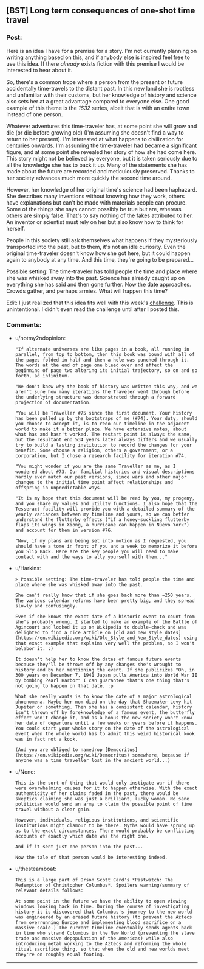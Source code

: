 ## [BST] Long term consequences of one-shot time travel

### Post:

Here is an idea I have for a premise for a story. I'm not currently planning on writing anything based on this, and if anybody else is inspired feel free to use this idea. If there *already* exists fiction with this premise I would be interested to hear about it.

So, there's a common trope where a person from the present or future accidentally time-travels to the distant past. In this new land she is rootless and unfamiliar with their customs, but her knowledge of history and science also sets her at a great advantage compared to everyone else. One good example of this theme is the *1632* series, albeit that is with an entire town instead of one person.

Whatever adventures this time-traveler has, at some point she will grow and die (or die before growing old) (I'm assuming she doesn't find a way to return to her present). I'm interested at what happens to civilization for centuries onwards. I'm assuming the time-traveler had became a significant figure, and at some point she revealed her story of how she had come here. This story might not be believed by everyone, but it is taken seriously due to all the knowledge she has to back it up. Many of the statements she has made about the future are recorded and meticulously preserved. Thanks to her society advances much more quickly the second time around.

However, her knowledge of her original time's science had been haphazard. She describes many inventions without knowing how they work, others have explanations but can't be made with materials people can procure. Some of the things she says cannot possibly be true but are, whereas others are simply false. That's to say nothing of the fakes attributed to her. An inventor or scientist must rely on her but also know how to think for herself.

People in this society still ask themselves what happens if they mysteriously transported into the past, but to them, it's not an idle curiosity. Even the original time-traveler doesn't know how she got here, but it could happen again to anybody at any time. And this time, they're going to be prepared...

Possible setting: The time-traveler has told people the time and place where she was whisked away into the past. Science has already caught up on everything she has said and then gone further. Now the date approaches. Crowds gather, and perhaps armies. What will happen this time?

Edit: I just realized that this idea fits well with this week's [challenge](https://www.reddit.com/r/rational/comments/3b0aqq/weekly_challenge_oneman_industrial_revolution/). This is unintentional. I didn't even read the challenge until after I posted this.

### Comments:

- u/notmy2ndopinion:
  ```
  "If alternate universes are like pages in a book, all running in parallel, from top to bottom, then this book was bound with all of the pages folded in half and then a hole was punched through it. The words at the end of page one bleed over and affect the beginning of page two altering its initial trajectory, so on and so forth, ad infinitum.

  "We don't know why the book of history was written this way, and we aren't sure how many iterations the Traveler went through before the underlying structure was demonstrated through a forward projection of documentation.

  "You will be Traveller #75 since the first document. Your history has been pulled up by the bootstraps of me (#74). Your duty, should you choose to accept it, is to redo our timeline in the adjacent world to make it a better place. We have extensive notes, about what has and hasn't worked. The restart point is always the same, but the resultant end 534 years later always differs and we usually try to build a lasting institution to record the changes for your benefit. Some choose a religion, others a government, or a corporation, but I chose a research facility for iteration #74.

  "You might wonder if you are the same Traveller as me, as I wondered about #73. Our familial histories and visual descriptions hardly ever match our past versions, since wars and other major changes to the initial time point affect relationships and offspring in unpredictable ways.

  "It is my hope that this document will be read by you, my progeny, and you share my values and utility functions. I also hope that the Tesseract facility will provide you with a detailed summary of the yearly variances between my timeline and yours, so we can better understand the flutterby effects ("if a honey-suckling flutterby flaps its wings in Xiong, a hurricane can happen in Nuevo York") and account for them in version #76.

  "Now, if my plans are being set into motion as I requested, you should have a tome in front of you and a week to memorize it before you Slip Back. Here are the key people you will need to make contact with and the ways to ally yourself with them..."
  ```

- u/Harkins:
  ```
  > Possible setting: The time-traveler has told people the time and place where she was whisked away into the past.

  She can't really know that if she goes back more than ~250 years. The various calendar reforms have been pretty big, and they spread slowly and confusingly.

  Even if she knows the exact date of a historic event to count from she's probably wrong. I started to make an example of the Battle of Agincourt and looked it up on Wikipedia to double-check and was delighted to find a nice article on [old and new style dates](https://en.wikipedia.org/wiki/Old_Style_and_New_Style_dates) using that exact example that explains very well the problem, so I won't belabor it. :)

  It doesn't help her to know the dates of famous future events because they'll be thrown off by any changes she's wrought to history and by her mentioning the event. If she publicizes "Oh, in 300 years on December 7, 1941 Japan pulls America into World War II by bombing Pearl Harbor" I can guarantee that's one thing that's not going to happen on that date. :p

  What she really wants is to know the date of a major astrological phoenomena. Maybe her mom died on the day that Shoemaker-Levy hit Jupiter or something. Then she has a consistent calendar, history isn't thrown off by foreknowledge of a famous event, the butterfly effect won't change it, and as a bonus the new society won't know her date of departure until a few weeks or years before it happens. You could start your whole story on the date of the astrological event when the whole world has to admit this weird historical kook was in fact not a kook.

  (And you are obliged to namedrop [Democritus](https://en.wikipedia.org/wiki/Democritus) somewhere, because if anyone was a time traveller lost in the ancient world...)
  ```

- u/None:
  ```
  This is the sort of thing that would only instigate war if there were overwhelming causes for it to happen otherwise. With the exact authenticity of her claims faded in the past, there would be skeptics claiming she was just a brilliant, lucky woman. No sane politician would send an army to claim the possible point of time travel without a clear gain.

  However, individuals, religious institutions, and scientific institutions might clamour to be there. Myths would have sprung up as to the exact circumstances. There would probably be conflicting accounts of exactly which date was the right one.

  And if it sent just one person into the past...

  Now the tale of that person would be interesting indeed.
  ```

- u/thesteamboat:
  ```
  This is a large part of Orson Scott Card's *Pastwatch: The Redemption of Christopher Columbus*. Spoilers warning/summary of relevant details follows:

  At some point in the future we have the ability to open viewing windows looking back in time. During the course of investigating history it is discovered that Columbus's journey to the new world was engineered by an erased future history (to prevent the Aztecs from overrunning Europe and implementing blood sacrifice on a massive scale.) The current timeline eventually sends agents back in time who strand Columbus in the New World (preventing the slave trade and massive depopulation of the Americas) while also introducing metal working to the Aztecs and reforming the whole ritual sacrifice thing, so that when the old and new worlds meet they're on roughly equal footing.
  ```

---

